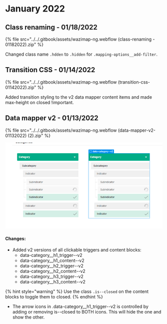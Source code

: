# January 2022

## Class renaming - 01/18/2022

{% file src="../../.gitbook/assets/wazimap-ng.webflow (class-renaming - 01182022).zip" %}

Changed class name `.hdden` to `.hidden` for `.mapping-options__add-filter`.

## Transition CSS - 01/14/2022

{% file src="../../.gitbook/assets/wazimap-ng.webflow (transition-css-01142022).zip" %}

Added transition styling to the v2 data mapper content items and made max-height on closed !important.

## Data mapper v2 - 01/13/2022

{% file src="../../.gitbook/assets/wazimap-ng.webflow (data-mapper-v2-01132022) (2).zip" %}

![New item in the styles panel. Select data-category--v2 to use class controlled interactions](<../../.gitbook/assets/image (61).png>)

#### Changes:

* Added v2 versions of all clickable triggers and content blocks:
  * data-category\_\_h1\_trigger--v2
  * data-category\_\_h1\_content--v2
  * data-category\_\_h2\_trigger--v2
  * data-category\_\_h2\_content--v2
  * data-category\_\_h3\_trigger--v2
  * data-category\_\_h3\_content--v2

{% hint style="warning" %}
Use the class `.is--closed` on the content blocks to toggle them to closed.&#x20;
{% endhint %}

* The arrow icons in .data-category\_\_h1\_trigger--v2 is controlled by adding or removing is--closed to BOTH icons. This will hide the one and show the other.&#x20;
